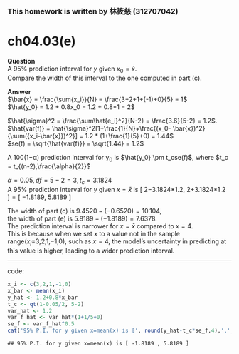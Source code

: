 ### This homework is written by 林筱慈 (312707042)

# ch04.03(e)

**Question**  
A 95% prediction interval for *y* given *x*<sub>0</sub> = *x̄*.  
Compare the width of this interval to the one computed in part (c).  
  
**Answer**  
$\bar{x} = \frac{\sum{x_i}}{N} = \frac{3+2+1+(-1)+0}{5} = 1$  
$\hat{y_0} = 1.2 + 0.8x_0 = 1.2 + 0.8*1 = 2$  
  
$\hat{\sigma}^2 = \frac{\sum\hat{e_i}^2}{N-2} = \frac{3.6}{5-2} = 1.2$.  
$\hat{var(f)} = \hat{\sigma}^2[1+\frac{1}{N}+\frac{(x_0- \bar{x})^2}{\sum({x_i-\bar{x}})^2}] = 1.2 * (1+\frac{1}{5}+0) = 1.44$  
$se(f) = \sqrt{\hat{var(f)}} = \sqrt{1.44} = 1.2$  

A 100(1−α) prediction interval for y<sub>0</sub> is $\hat{y_0} \pm t_cse(f)$, where $t_c = t_{(n-2),\frac{\alpha}{2}}$

*α* = 0.05, *df* = 5 − 2 = 3, *t*<sub>*c*</sub> = 3.1824  
A 95% prediction interval for *y* given *x* = *x̄* is 
[ 2−3.1824\*1.2, 2+3.1824\*1.2 ] = [ −1.8189, 5.8189 ]  

The width of part (c) is 9.4520 − (−0.6520) = 10.104,  
the width of part (e) is 5.8189 − (−1.8189) = 7.6378.  
The prediction interval is narrower for *x* = *x̄* compared to *x* = 4.  
This is because when we set *x* to a value not in the sample
range(*x*<sub>*i*</sub>=3,2,1,−1,0), such as *x* = 4, the model’s
uncertainty in predicting at this value is higher, leading to a wider
prediction interval.

------------------------------------------------------------------------

code:

``` r
x_i <- c(3,2,1,-1,0)
x_bar <- mean(x_i)
y_hat <- 1.2+0.8*x_bar
t_c <- qt(1-0.05/2, 5-2)
var_hat <- 1.2
var_f_hat <- var_hat*(1+1/5+0)
se_f <- var_f_hat^0.5
cat('95% P.I. for y given x=mean(x) is [', round(y_hat-t_c*se_f,4),',', round(y_hat+t_c*se_f,4), ']', '\n')
```

    ## 95% P.I. for y given x=mean(x) is [ -1.8189 , 5.8189 ]
